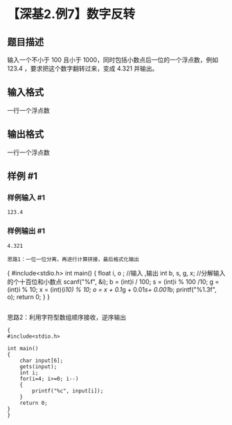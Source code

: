 # 【深基2.例7】数字反转

## 题目描述

输入一个不小于 $100$ 且小于 $1000$，同时包括小数点后一位的一个浮点数，例如 $123.4$ ，要求把这个数字翻转过来，变成 $4.321$ 并输出。

## 输入格式

一行一个浮点数

## 输出格式

一行一个浮点数

## 样例 #1

### 样例输入 #1

```
123.4
```

### 样例输出 #1

```
4.321
```
```
思路1：一位一位分离，再进行计算拼接，最后格式化输出   
```
{
#include<stdio.h>
int main()
{
	float i, o ;		//输入 ,输出 
	int b, s, g, x; 	//分解输入的个十百位和小数点
	scanf("%f", &i); 
	b = (int)i / 100;
	s = (int)i % 100 /10;
	g = (int)i % 10;
	x = (int)(i*10) % 10;
	o = x + 0.1*g + 0.01*s+ 0.001*b;
	printf("%1.3f", o);
	return 0; 
}
}
```
```
思路2：利用字符型数组顺序接收，逆序输出
```
{
#include<stdio.h>

int main()
{
    char input[6];
    gets(input);
    int i;
    for(i=4; i>=0; i--)
    {
    	printf("%c", input[i]);
	}
	return 0; 
}
}
````
